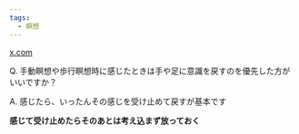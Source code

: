 ```yaml
---
tags:
  - 瞑想
---
```

[x.com](https://x.com/tcmjoaueofa/status/965165507522383872)

Q. 手動瞑想や歩行瞑想時に感じたときは手や足に意識を戻すのを優先した方がいいですか？

A. 感じたら、いったんその感じを受け止めて戻すが基本です


**感じて受け止めたらそのあとは考え込まず放っておく**

